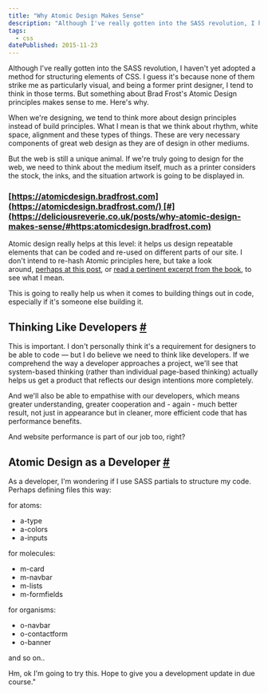 ```yaml
---
title: "Why Atomic Design Makes Sense"
description: "Although I've really gotten into the SASS revolution, I haven't yet adopted a method for structuring elements of CSS. I guess it's because none of them strike me as particularly visual, and being a former print designer, I tend to think in those terms. But something about Brad Frost's Atomic Design principles makes sense to me. Here's why."
tags: 
  - css
datePublished: 2015-11-23
---
```

Although I've really gotten into the SASS revolution, I haven't yet adopted a method for structuring elements of CSS. I guess it's because none of them strike me as particularly visual, and being a former print designer, I tend to think in those terms. But something about Brad Frost's Atomic Design principles makes sense to me. Here's why.

When we're designing, we tend to think more about design principles instead of build principles. What I mean is that we think about rhythm, white space, alignment and these types of things. These are very necessary components of great web design as they are of design in other mediums.

But the web is still a unique animal. If we're truly going to design for the web, we need to think about the medium itself, much as a printer considers the stock, the inks, and the situation artwork is going to be displayed in.

### [https://atomicdesign.bradfrost.com](https://atomicdesign.bradfrost.com/) [#](https://deliciousreverie.co.uk/posts/why-atomic-design-makes-sense/#https:atomicdesign.bradfrost.com)

Atomic design really helps at this level: it helps us design repeatable elements that can be coded and re-used on different parts of our site. I don't intend to re-hash Atomic principles here, but take a look around, [perhaps at this post](https://blog.invisionapp.com/atomic-design-principles/), or [read a pertinent excerpt from the book](https://atomicdesign.bradfrost.com/chapter-2/#atomic-design-is-for-user-interfaces), to see what I mean.

This is going to really help us when it comes to building things out in code, especially if it's someone else building it.

## Thinking Like Developers [#](https://deliciousreverie.co.uk/posts/why-atomic-design-makes-sense/#thinking-like-developers)

This is important. I don't personally think it's a requirement for designers to be able to code — but I do believe we need to think like developers. If we comprehend the way a developer approaches a project, we'll see that system-based thinking (rather than individual page-based thinking) actually helps us get a product that reflects our design intentions more completely.

And we'll also be able to empathise with our developers, which means greater understanding, greater cooperation and - again - much better result, not just in appearance but in cleaner, more efficient code that has performance benefits.

And website performance is part of our job too, right?

## Atomic Design as a Developer [#](https://deliciousreverie.co.uk/posts/why-atomic-design-makes-sense/#atomic-design-as-a-developer)

As a developer, I'm wondering if I use SASS partials to structure my code. Perhaps defining files this way:

for atoms:

-   a-type
-   a-colors
-   a-inputs

for molecules:

-   m-card
-   m-navbar
-   m-lists
-   m-formfields

for organisms:

-   o-navbar
-   o-contactform
-   o-banner

and so on..

Hm, ok I'm going to try this. Hope to give you a development update in due course."